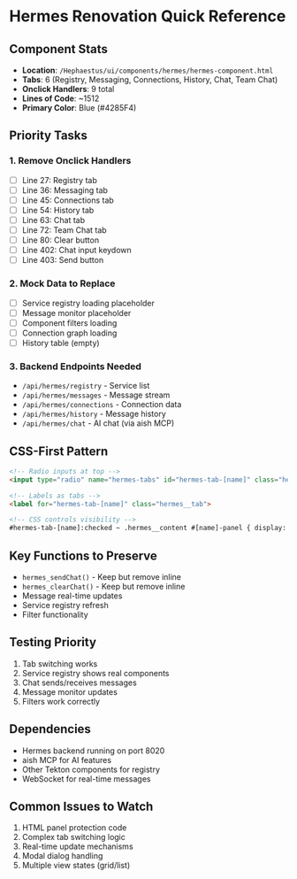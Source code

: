 # Hermes Renovation Quick Reference

## Component Stats
- **Location**: `/Hephaestus/ui/components/hermes/hermes-component.html`
- **Tabs**: 6 (Registry, Messaging, Connections, History, Chat, Team Chat)
- **Onclick Handlers**: 9 total
- **Lines of Code**: ~1512
- **Primary Color**: Blue (#4285F4)

## Priority Tasks

### 1. Remove Onclick Handlers
- [ ] Line 27: Registry tab
- [ ] Line 36: Messaging tab  
- [ ] Line 45: Connections tab
- [ ] Line 54: History tab
- [ ] Line 63: Chat tab
- [ ] Line 72: Team Chat tab
- [ ] Line 80: Clear button
- [ ] Line 402: Chat input keydown
- [ ] Line 403: Send button

### 2. Mock Data to Replace
- [ ] Service registry loading placeholder
- [ ] Message monitor placeholder
- [ ] Component filters loading
- [ ] Connection graph loading
- [ ] History table (empty)

### 3. Backend Endpoints Needed
- `/api/hermes/registry` - Service list
- `/api/hermes/messages` - Message stream
- `/api/hermes/connections` - Connection data
- `/api/hermes/history` - Message history
- `/api/hermes/chat` - AI chat (via aish MCP)

## CSS-First Pattern
```html
<!-- Radio inputs at top -->
<input type="radio" name="hermes-tabs" id="hermes-tab-[name]" class="hermes__tab-input">

<!-- Labels as tabs -->
<label for="hermes-tab-[name]" class="hermes__tab">

<!-- CSS controls visibility -->
#hermes-tab-[name]:checked ~ .hermes__content #[name]-panel { display: block; }
```

## Key Functions to Preserve
- `hermes_sendChat()` - Keep but remove inline
- `hermes_clearChat()` - Keep but remove inline
- Message real-time updates
- Service registry refresh
- Filter functionality

## Testing Priority
1. Tab switching works
2. Service registry shows real components
3. Chat sends/receives messages
4. Message monitor updates
5. Filters work correctly

## Dependencies
- Hermes backend running on port 8020
- aish MCP for AI features
- Other Tekton components for registry
- WebSocket for real-time messages

## Common Issues to Watch
1. HTML panel protection code
2. Complex tab switching logic
3. Real-time update mechanisms
4. Modal dialog handling
5. Multiple view states (grid/list)